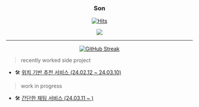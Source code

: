 <div align="center">

 ### Son

 <a href="https://github.com/sjh9391985">[![Hits](https://hits.seeyoufarm.com/api/count/incr/badge.svg?url=https%3A%2F%2Fgithub.com%2FUbinquitous%2Fhit-counter&count_bg=%23000000&title_bg=%23000000&icon=github.svg&icon_color=%23E7E7E7&title=Github&edge_flat=false)](https://hits.seeyoufarm.com)</a>

 <div>
  <img src="https://github-profile-summary-cards.vercel.app/api/cards/profile-details?username=sjh9391985&theme=vue"/>
</div>
</div>

--- 

<p align = "center">
  <a href="https://git.io/streak-stats"><img src="https://github-readme-streak-stats.herokuapp.com?user=sjh9391985&theme=github-dark&hide_border=true" alt="GitHub Streak" /></a>
</p>

> recently worked side project
- 🛠 <a href="https://github.com/sjh9391985/recomend-place-by-location"/>위치 기반 추천 서비스 (24.02.12 ~ 24.03.10)</a>

> work in progress
- 🛠 <a href="https://github.com/sjh9391985/simple_sns_service"/>간단한 채팅 서비스 (24.03.11 ~ )</a>
